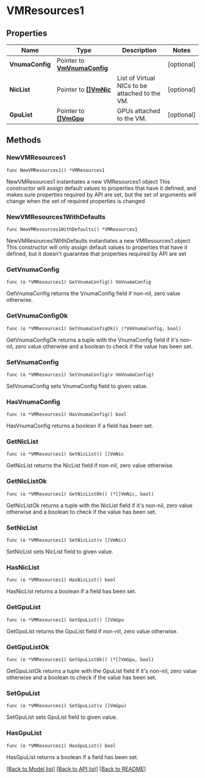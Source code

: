 # VMResources1

## Properties

Name | Type | Description | Notes
------------ | ------------- | ------------- | -------------
**VnumaConfig** | Pointer to [**VmVnumaConfig**](VmVnumaConfig.md) |  | [optional] 
**NicList** | Pointer to [**[]VmNic**](VmNic.md) | List of Virtual NICs to be attached to the VM. | [optional] 
**GpuList** | Pointer to [**[]VmGpu**](VmGpu.md) | GPUs attached to the VM. | [optional] 

## Methods

### NewVMResources1

`func NewVMResources1() *VMResources1`

NewVMResources1 instantiates a new VMResources1 object
This constructor will assign default values to properties that have it defined,
and makes sure properties required by API are set, but the set of arguments
will change when the set of required properties is changed

### NewVMResources1WithDefaults

`func NewVMResources1WithDefaults() *VMResources1`

NewVMResources1WithDefaults instantiates a new VMResources1 object
This constructor will only assign default values to properties that have it defined,
but it doesn't guarantee that properties required by API are set

### GetVnumaConfig

`func (o *VMResources1) GetVnumaConfig() VmVnumaConfig`

GetVnumaConfig returns the VnumaConfig field if non-nil, zero value otherwise.

### GetVnumaConfigOk

`func (o *VMResources1) GetVnumaConfigOk() (*VmVnumaConfig, bool)`

GetVnumaConfigOk returns a tuple with the VnumaConfig field if it's non-nil, zero value otherwise
and a boolean to check if the value has been set.

### SetVnumaConfig

`func (o *VMResources1) SetVnumaConfig(v VmVnumaConfig)`

SetVnumaConfig sets VnumaConfig field to given value.

### HasVnumaConfig

`func (o *VMResources1) HasVnumaConfig() bool`

HasVnumaConfig returns a boolean if a field has been set.

### GetNicList

`func (o *VMResources1) GetNicList() []VmNic`

GetNicList returns the NicList field if non-nil, zero value otherwise.

### GetNicListOk

`func (o *VMResources1) GetNicListOk() (*[]VmNic, bool)`

GetNicListOk returns a tuple with the NicList field if it's non-nil, zero value otherwise
and a boolean to check if the value has been set.

### SetNicList

`func (o *VMResources1) SetNicList(v []VmNic)`

SetNicList sets NicList field to given value.

### HasNicList

`func (o *VMResources1) HasNicList() bool`

HasNicList returns a boolean if a field has been set.

### GetGpuList

`func (o *VMResources1) GetGpuList() []VmGpu`

GetGpuList returns the GpuList field if non-nil, zero value otherwise.

### GetGpuListOk

`func (o *VMResources1) GetGpuListOk() (*[]VmGpu, bool)`

GetGpuListOk returns a tuple with the GpuList field if it's non-nil, zero value otherwise
and a boolean to check if the value has been set.

### SetGpuList

`func (o *VMResources1) SetGpuList(v []VmGpu)`

SetGpuList sets GpuList field to given value.

### HasGpuList

`func (o *VMResources1) HasGpuList() bool`

HasGpuList returns a boolean if a field has been set.


[[Back to Model list]](../README.md#documentation-for-models) [[Back to API list]](../README.md#documentation-for-api-endpoints) [[Back to README]](../README.md)


